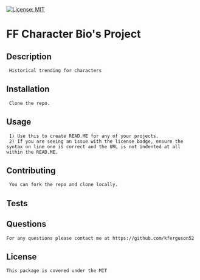 
    
   [![License: MIT](https://img.shields.io/badge/License-MIT-yellow.svg)](https://opensource.org/licenses/MIT)
    
  # FF Character Bio's Project
  ## Description
     Historical trending for characters
  ## Installation
     Clone the repo. 
  ## Usage
     1) Use this to create READ.ME for any of your projects. 
     2) If you are seeing an issue with the license badge, ensure the syntax on line one is correct and the URL is not indented at all within the READ.ME.
  ## Contributing
     You can fork the repo and clone locally.
  ## Tests
    
  ## Questions
    For any questions please contact me at https://github.com/kferguson52
  ## License
    This package is covered under the MIT

